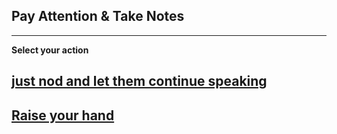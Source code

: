 ## Pay Attention & Take Notes 
--- 

**Select your action**
## [just nod and let them continue speaking](Polite/option1.md)
## [Raise your hand](Polite/option2.md)